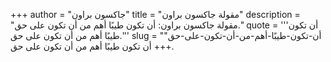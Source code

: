 +++
author = "جاكسون براون"
title = "مقولة جاكسون براون"
description = "مقولة جاكسون براون: أن تكون طيبًا أهم من أن تكون على حق."
quote = '''أن تكون طيبًا أهم من أن تكون على حق.''' 
slug = "أن-تكون-طيبًا-أهم-من-أن-تكون-على-حق"
+++
أن تكون طيبًا أهم من أن تكون على حق.
